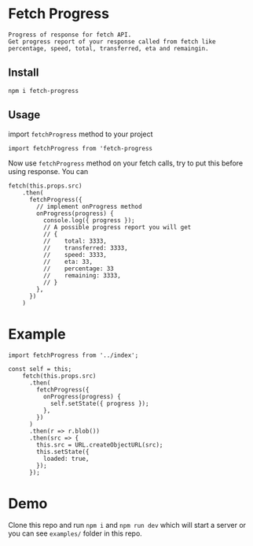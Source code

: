 # Fetch Progress

    Progress of response for fetch API.
    Get progress report of your response called from fetch like percentage, speed, total, transferred, eta and remaingin.

## Install

`npm i fetch-progress`

## Usage

import `fetchProgress` method to your project

`import fetchProgress from 'fetch-progress`

Now use `fetchProgress` method on your fetch calls, try to put this before using response. You can

```
fetch(this.props.src)
    .then(
      fetchProgress({
        // implement onProgress method
        onProgress(progress) {
          console.log({ progress });
          // A possible progress report you will get
          // {
          //    total: 3333,
          //    transferred: 3333,
          //    speed: 3333,
          //    eta: 33,
          //    percentage: 33
          //    remaining: 3333,
          // }
        },
      })
    )
```

# Example

```
import fetchProgress from '../index';

const self = this;
    fetch(this.props.src)
      .then(
        fetchProgress({
          onProgress(progress) {
            self.setState({ progress });
          },
        })
      )
      .then(r => r.blob())
      .then(src => {
        this.src = URL.createObjectURL(src);
        this.setState({
          loaded: true,
        });
      });
```

# Demo

Clone this repo and run `npm i` and `npm run dev` which will start a server or you can see `examples/` folder in this repo.
